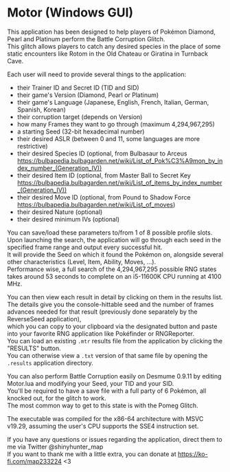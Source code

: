 # Motor (Windows GUI)
This application has been designed to help players of Pokémon Diamond, Pearl and Platinum perform the Battle Corruption Glitch.  
This glitch allows players to catch any desired species in the place of some static encounters like Rotom in the Old Chateau or Giratina in Turnback Cave. 

Each user will need to provide several things to the application:  

- their Trainer ID and Secret ID (TID and SID)
- their game's Version (Diamond, Pearl or Platinum)
- their game's Language (Japanese, English, French, Italian, German, Spanish, Korean)
- their corruption target (depends on Version)
- how many Frames they want to go through (maximum 4,294,967,295)
- a starting Seed (32-bit hexadecimal number)
- their desired ASLR (between 0 and 11, some languages are more restrictive)
- their desired Species ID (optional, from Bulbasaur to Arceus https://bulbapedia.bulbagarden.net/wiki/List_of_Pok%C3%A9mon_by_index_number_(Generation_IV))
- their desired Item ID (optional, from Master Ball to Secret Key https://bulbapedia.bulbagarden.net/wiki/List_of_items_by_index_number_(Generation_IV))
- their desired Move ID (optional, from Pound to Shadow Force https://bulbapedia.bulbagarden.net/wiki/List_of_moves)
- their desired Nature (optional)
- their desired minimum IVs (optional)

You can save/load these parameters to/from 1 of 8 possible profile slots.  
Upon launching the search, the application will go through each seed in the specified frame range and output every successful hit.  
It will provide the Seed on which it found the Pokémon on, alongside several other characteristics (Level, Item, Ability, Moves, ...).  
Performance wise, a full search of the 4,294,967,295 possible RNG states takes around 53 seconds to complete on an i5-11600K CPU running at 4100 MHz.  
  
You can then view each result in detail by clicking on them in the results list.  
The details give you the console-hittable seed and the number of frames advances needed for that result (previously done separately by the ReverseSeed application),  
which you can copy to your clipboard via the designated button and paste into your favorite RNG application like Pokéfinder or RNGReporter.  
You can load an existing ``.mtr`` results file from the application by clicking the "RESULTS" button.  
You can otherwise view a ``.txt`` version of that same file by opening the ``.results`` application directory.  

You can also perform Battle Corruption easily on Desmume 0.9.11 by editing Motor.lua and modifying your Seed, your TID and your SID.  
You'll be required to have a save file with a full party of 6 Pokémon, all knocked out, for the glitch to work.  
The most common way to get to this state is with the Pomeg Glitch.  

The executable was compiled for the x86-64 architecture with MSVC v19.29, assuming the user's CPU supports the SSE4 instruction set.  

If you have any questions or issues regarding the application, direct them to me via Twitter @shinyhunter_map  
If you want to thank me with a little extra, you can donate at https://ko-fi.com/map233224 <3
